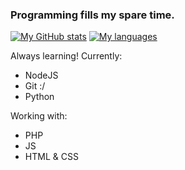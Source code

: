### Programming fills my spare time.

[![My GitHub stats](https://github-readme-stats.vercel.app/api?username=Franatrtur)](https://github.com/Franatrtur/github-readme-stats)
[![My languages](https://github-readme-stats.vercel.app/api/top-langs/?username=saiputravu&theme=dark)](https://github.com/Franatrtur/github-readme-stats)

Always learning! Currently:
 - NodeJS
 - Git :/
 - Python
  
 Working with:
 - PHP
 - JS
 - HTML & CSS
